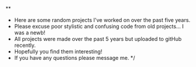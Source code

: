 \**
  * Here are some random projects I've worked on over the past five years.
  * Please excuse poor stylistic and confusing code from old projects... I was a newb!
  * All projects were made over the past 5 years but uploaded to gitHub recently.
  * Hopefully you find them interesting! 
  * If you have any questions please message me.
  */
  
